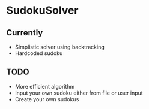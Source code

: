 # SudokuSolver

## Currently
- Simplistic solver using backtracking
- Hardcoded sudoku

## TODO
- More efficient algorithm
- Input your own sudoku either from file or user input
- Create your own sudokus